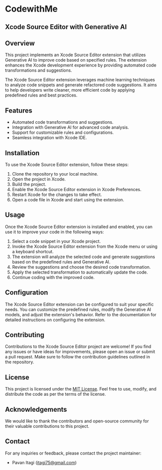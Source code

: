 
# CodewithMe
## Xcode Source Editor with Generative AI


## Overview

This project implements an Xcode Source Editor extension that utilizes Generative AI to improve code based on specified rules. The extension enhances the Xcode development experience by providing automated code transformations and suggestions.

The Xcode Source Editor extension leverages machine learning techniques to analyze code snippets and generate refactored code suggestions. It aims to help developers write cleaner, more efficient code by applying predefined rules and best practices.

## Features

- Automated code transformations and suggestions.
- Integration with Generative AI for advanced code analysis.
- Support for customizable rules and configurations.
- Seamless integration with Xcode IDE.

## Installation

To use the Xcode Source Editor extension, follow these steps:

1. Clone the repository to your local machine.
2. Open the project in Xcode.
3. Build the project.
4. Enable the Xcode Source Editor extension in Xcode Preferences.
5. Restart Xcode for the changes to take effect.
6. Open a code file in Xcode and start using the extension.

## Usage

Once the Xcode Source Editor extension is installed and enabled, you can use it to improve your code in the following ways:

1. Select a code snippet in your Xcode project.
2. Invoke the Xcode Source Editor extension from the Xcode menu or using a keyboard shortcut.
3. The extension will analyze the selected code and generate suggestions based on the predefined rules and Generative AI.
4. Review the suggestions and choose the desired code transformation.
5. Apply the selected transformation to automatically update the code.
6. Continue coding with the improved code.

## Configuration

The Xcode Source Editor extension can be configured to suit your specific needs. You can customize the predefined rules, modify the Generative AI models, and adjust the extension's behavior. Refer to the documentation for detailed instructions on configuring the extension.

## Contributing

Contributions to the Xcode Source Editor project are welcome! If you find any issues or have ideas for improvements, please open an issue or submit a pull request. Make sure to follow the contribution guidelines outlined in the repository.

## License

This project is licensed under the [MIT License](LICENSE). Feel free to use, modify, and distribute the code as per the terms of the license.

## Acknowledgements

We would like to thank the contributors and open-source community for their valuable contributions to this project.

## Contact

For any inquiries or feedback, please contact the project maintainer:

- Pavan Itagi (itagi75@gmail.com)

